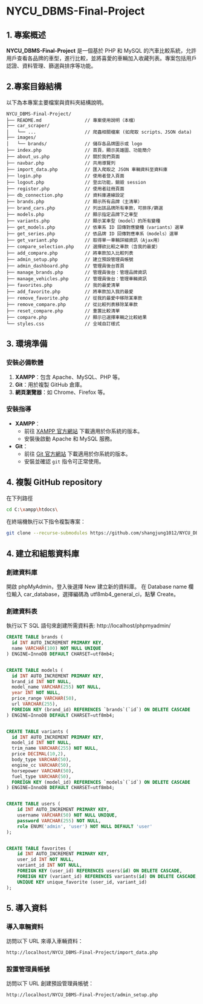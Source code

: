 # NYCU_DBMS-Final-Project

## 1. 專案概述
**NYCU_DBMS-Final-Project** 是一個基於 PHP 和 MySQL 的汽車比較系統，允許用戶查看各品牌的車型，進行比較，並將喜愛的車輛加入收藏列表。專案包括用戶認證、資料管理、篩選與排序等功能。

## 2.專案目錄結構
以下為本專案主要檔案與資料夾結構說明。
```
NYCU_DBMS-Final-Project/
├── README.md                // 專案使用說明（本檔）
├── car_scraper/
│   └── ...                  // 爬蟲相關檔案 (如爬取 scripts、JSON data)
├── images/
│   └── brands/              // 儲存各品牌圖示或 logo
├── index.php                // 首頁，顯示英雄圖、功能簡介
├── about_us.php             // 關於我們頁面
├── navbar.php               // 共用導覽列
├── import_data.php          // 匯入爬取之 JSON 車輛資料至資料庫
├── login.php                // 使用者登入頁面
├── logout.php               // 登出功能，銷毀 session
├── register.php             // 使用者註冊頁面
├── db_connection.php        // 資料庫連線設定
├── brands.php               // 顯示所有品牌（主清單）
├── brand_cars.php           // 列出該品牌所有車款，可排序/篩選
├── models.php               // 顯示指定品牌下之車型
├── variants.php             // 顯示某車型（model）的所有變種
├── get_models.php           // 依車系 ID 回傳對應變種（variants）選單
├── get_series.php           // 依品牌 ID 回傳對應車系（models）選單
├── get_variant.php          // 取得單一車輛詳細資訊（Ajax用）
├── compare_selection.php    // 選擇欲比較之車款（含我的最愛）
├── add_compare.php          // 將車款加入比較列表
├── admin_setup.php          // 建立預設管理員帳號
├── admin_dashboard.php      // 管理員後台首頁
├── manage_brands.php        // 管理員後台：管理品牌資訊
├── manage_vehicles.php      // 管理員後台：管理車輛資訊
├── favorites.php            // 我的最愛清單
├── add_favorite.php         // 將車款加入我的最愛
├── remove_favorite.php      // 從我的最愛中移除某車款
├── remove_compare.php       // 從比較列表移除某車款
├── reset_compare.php        // 重置比較清單
├── compare.php              // 顯示已選擇車輛之比較結果
└── styles.css               // 全域自訂樣式

```


## 3. 環境準備
### 安裝必備軟體
1. **XAMPP**：包含 Apache、MySQL、PHP 等。
2. **Git**：用於複製 GitHub 倉庫。
3. **網頁瀏覽器**：如 Chrome、Firefox 等。

### 安裝指導
- **XAMPP**：
  - 前往 [XAMPP 官方網站](https://www.apachefriends.org/) 下載適用於你系統的版本。
  - 安裝後啟動 Apache 和 MySQL 服務。
- **Git**：
  - 前往 [Git 官方網站](https://git-scm.com/) 下載適用於你系統的版本。
  - 安裝並確認 `git` 指令可正常使用。

## 4. 複製 GitHub repository
在下列路徑
```bash
cd C:\xampp\htdocs\
```
在終端機執行以下指令複製專案：
```bash
git clone --recurse-submodules https://github.com/shangjung1012/NYCU_DBMS-Final-Project.git
```

## 4. 建立和組態資料庫
### 創建資料庫
開啟 phpMyAdmin，登入後選擇 New 建立新的資料庫。
在 Database name 欄位輸入 car_database，選擇編碼為 utf8mb4_general_ci，點擊 Create。

### 創建資料表
執行以下 SQL 語句來創建所需資料表: http://localhost/phpmyadmin/

```sql
CREATE TABLE brands (
  id INT AUTO_INCREMENT PRIMARY KEY,
  name VARCHAR(100) NOT NULL UNIQUE
) ENGINE=InnoDB DEFAULT CHARSET=utf8mb4;


CREATE TABLE models (
  id INT AUTO_INCREMENT PRIMARY KEY,
  brand_id INT NOT NULL,
  model_name VARCHAR(255) NOT NULL,
  year INT NOT NULL,
  price_range VARCHAR(50),
  url VARCHAR(255),
  FOREIGN KEY (brand_id) REFERENCES `brands`(`id`) ON DELETE CASCADE
) ENGINE=InnoDB DEFAULT CHARSET=utf8mb4;


CREATE TABLE variants (
  id INT AUTO_INCREMENT PRIMARY KEY,
  model_id INT NOT NULL,
  trim_name VARCHAR(255) NOT NULL,
  price DECIMAL(10,2),
  body_type VARCHAR(50),
  engine_cc VARCHAR(50),
  horsepower VARCHAR(50),
  fuel_type VARCHAR(50),
  FOREIGN KEY (model_id) REFERENCES `models`(`id`) ON DELETE CASCADE
) ENGINE=InnoDB DEFAULT CHARSET=utf8mb4;


CREATE TABLE users (
    id INT AUTO_INCREMENT PRIMARY KEY,
    username VARCHAR(50) NOT NULL UNIQUE,
    password VARCHAR(255) NOT NULL,
    role ENUM('admin', 'user') NOT NULL DEFAULT 'user'
);


CREATE TABLE favorites (
    id INT AUTO_INCREMENT PRIMARY KEY,
    user_id INT NOT NULL,
    variant_id INT NOT NULL,
    FOREIGN KEY (user_id) REFERENCES users(id) ON DELETE CASCADE,
    FOREIGN KEY (variant_id) REFERENCES variants(id) ON DELETE CASCADE,
    UNIQUE KEY unique_favorite (user_id, variant_id)
);
```

## 5. 導入資料
### 導入車輛資料
訪問以下 URL 來導入車輛資料：
```bash
http://localhost/NYCU_DBMS-Final-Project/import_data.php
```

### 設置管理員帳號
訪問以下 URL 創建預設管理員帳號：
```bash
http://localhost/NYCU_DBMS-Final-Project/admin_setup.php
```
